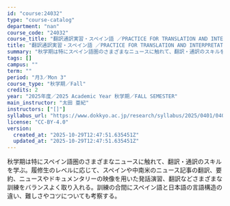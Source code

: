 ```yaml
---
id: "course:24032"
type: "course-catalog"
department: "nan"
course_code: "24032"
course_title: "翻訳通訳実習・スペイン語 ／PRACTICE FOR TRANSLATION AND INTERPRETATION: SPANISH"
title: "翻訳通訳実習・スペイン語 ／PRACTICE FOR TRANSLATION AND INTERPRETATION: SPANISH"
summary: "秋学期は特にスペイン語圏のさまざまなニュースに触れて、翻訳・通訳のスキルを学ぶ。履修生のレベルに応じて、スペインや中南米のニュース記事の翻訳、要約、ニュースやドキュメンタリーの映像を用いた発話演習、翻訳などさまざまな訓練をバランスよく取り入…"
tags: []
campus: ""
term: ""
period: "月3／Mon 3"
course_type: "秋学期／Fall"
credits: 2
year: "2025年度／2025 Academic Year 秋学期／FALL SEMESTER"
main_instructor: "太田 亜紀"
instructors: ["[]"]
syllabus_url: "https://www.dokkyo.ac.jp/research/syllabus/2025/0401/0401_24032_ja_JP.html"
license: "CC-BY-4.0"
version:
  created_at: "2025-10-29T12:47:51.635451Z"
  updated_at: "2025-10-29T12:47:51.635451Z"
---
```

秋学期は特にスペイン語圏のさまざまなニュースに触れて、翻訳・通訳のスキルを学ぶ。履修生のレベルに応じて、スペインや中南米のニュース記事の翻訳、要約、ニュースやドキュメンタリーの映像を用いた発話演習、翻訳などさまざまな訓練をバランスよく取り入れる。訓練の合間にスペイン語と日本語の言語構造の違い、難しさやコツについても考察する。
